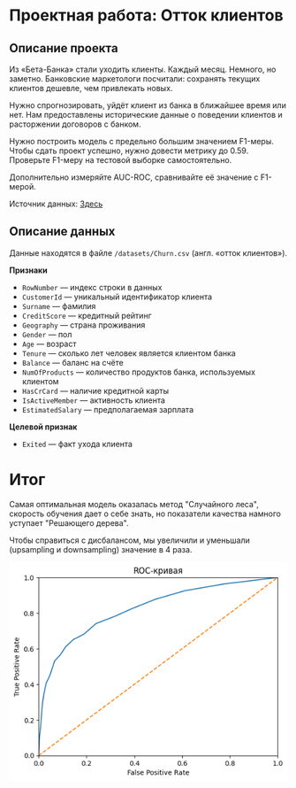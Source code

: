 # Проектная работа: Отток клиентов

## Описание проекта

Из «Бета-Банка» стали уходить клиенты. Каждый месяц. Немного, но заметно. Банковские маркетологи посчитали: сохранять текущих клиентов дешевле, чем привлекать новых.

Нужно спрогнозировать, уйдёт клиент из банка в ближайшее время или нет. Нам предоставлены исторические данные о поведении клиентов и расторжении договоров с банком.

Нужно построить модель с предельно большим значением F1-меры. Чтобы сдать проект успешно, нужно довести метрику до 0.59. Проверьте F1-меру на тестовой выборке самостоятельно.

Дополнительно измеряйте AUC-ROC, сравнивайте её значение с F1-мерой.

Источник данных: [Здесь](https://www.kaggle.com/barelydedicated/bank-customer-churn-modeling)

## Описание данных
Данные находятся в файле `/datasets/Churn.csv` (англ. «отток клиентов»).

**Признаки**
- `RowNumber` — индекс строки в данных
- `CustomerId` — уникальный идентификатор клиента
- `Surname` — фамилия
- `CreditScore` — кредитный рейтинг
- `Geography` — страна проживания
- `Gender` — пол
- `Age` — возраст
- `Tenure` — сколько лет человек является клиентом банка
- `Balance` — баланс на счёте
- `NumOfProducts` — количество продуктов банка, используемых клиентом
- `HasCrCard` — наличие кредитной карты
- `IsActiveMember` — активность клиента
- `EstimatedSalary` — предполагаемая зарплата

**Целевой признак**
- `Exited` — факт ухода клиента


# Итог

Самая оптимальная модель оказалась метод "Случайного леса", скорость обучения дает о себе знать, но показатели качества намного уступает "Решающего дерева".

Чтобы справиться с дисбалансом, мы увеличили и уменьшали (upsampling и downsampling) значение в 4 раза.

![img.png](image/img.png)
